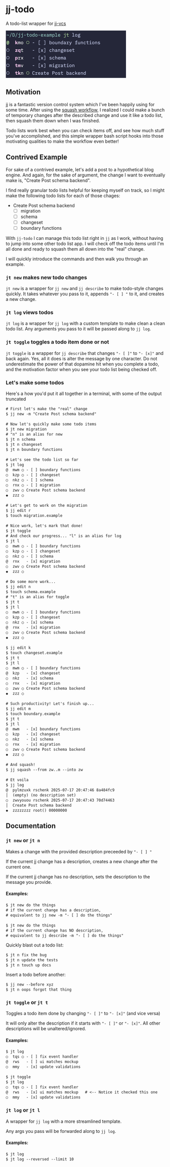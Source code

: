 # jj-todo

A todo-list wrapper for [jj-vcs](https://github.com/jj-vcs/jj)

<img src="docs/screenshot.png" alt="screenshot" style="zoom:50%;" />

## Motivation

jj is a fantastic version control system which I've been happily using for some time. After using the [squash workflow](https://steveklabnik.github.io/jujutsu-tutorial/real-world-workflows/the-squash-workflow.html), I realized I could make a bunch of temporary changes after the described change and use it like a todo list, then squash them down when I was finished.

Todo lists work best when you can check items off, and see how much stuff you've accomplished, and this simple wrapper bash script hooks into those motivating qualities to make the workflow even better!

## Contrived Example

For sake of a contrived example, let's add a post to a hypothetical blog engine. And again, for the sake of argument, the change I want to eventually make is, "Create Post schema backend".

I find really granular todo lists helpful for keeping myself on track, so I might make the following todo lists for each of those chages:

* Create Post schema backend
  - [ ] migration
  - [ ] schema
  - [ ] changeset
  - [ ] boundary functions

With `jj-todo` I can manage this todo list right in `jj` as I work, without having to jump into some other todo list app. I will check off the todo items until I'm all done and ready to squash them all down into the "real" change.

I will quickly introduce the commands and then walk you through an example.

### `jt new` makes new todo changes

`jt new` is a wrapper for `jj new` and `jj describe` to make todo-style changes quickly. It takes whatever you pass to it, appends `"- [ ] "` to it, and creates a new change.

### `jt log` views todos

`jt log` is a wrapper for `jj log` with a custom template to make clean a clean todo list. Any arguments you pass to it will be passed along to `jj log`. 

### `jt toggle` toggles a todo item done or not

`jt toggle` is a wrapper for `jj describe` that changes `"- [ ]"` to `"- [x]"` and back again. Yes, all it does is alter the message by one character. Do not underestimate the power of that dopamine hit when you complete a todo, and the motivation factor when you see your todo list being checked off.

### Let's make some todos

Here's a how you'd put it all together in a terminal, with some of the output truncated

```shell
# First let's make the "real" change
$ jj new -m "Create Post schema backend"

# Now let's quickly make some todo items
$ jt new migration
# "n" is an alias for new
$ jt n schema
$ jt n changeset
$ jt n boundary functions

# Let's see the todo list so far
$ jt log
@  mwm ○ - [ ] boundary functions
○  kzp ○ - [ ] changeset
○  nkz ○ - [ ] schema
○  rnx ○ - [ ] migration
○  zwv ○ Create Post schema backend
◆  zzz ○

# Let's get to work on the migration
$ jj edit r
$ touch migration.example

# Nice work, let's mark that done!
$ jt toggle
# And check our progress... "l" is an alias for log
$ jt l
○  mwm ○ - [ ] boundary functions
○  kzp ○ - [ ] changeset
○  nkz ○ - [ ] schema
@  rnx   - [x] migration
○  zwv ○ Create Post schema backend
◆  zzz ○

# Do some more work...
$ jj edit n
$ touch schema.example
# "t" is an alias for toggle
$ jt t
$ jt l
○  mwm ○ - [ ] boundary functions
○  kzp ○ - [ ] changeset
○  nkz ○ - [x] schema
@  rnx   - [x] migration
○  zwv ○ Create Post schema backend
◆  zzz ○

$ jj edit k
$ touch changeset.example
$ jt t
$ jt l
○  mwm ○ - [ ] boundary functions
@  kzp   - [x] changeset
○  nkz   - [x] schema
○  rnx   - [x] migration
○  zwv ○ Create Post schema backend
◆  zzz ○

# Such productivity! Let's finish up...
$ jj edit m
$ touch boundary.example
$ jt t
$ jt l
@  mwm   - [x] boundary functions
○  kzp   - [x] changeset
○  nkz   - [x] schema
○  rnx   - [x] migration
○  zwv ○ Create Post schema backend
◆  zzz ○

# And squash!
$ jj squash --from zw..m --into zw

# Et voila
$ jj log
@  pylmzuxk rschenk 2025-07-17 20:47:46 8a484fc9
│  (empty) (no description set)
○  zwvyouou rschenk 2025-07-17 20:47:43 70d74463
│  Create Post schema backend
◆  zzzzzzzz root() 00000000
```

## Documentation

### `jt new` or `jt n`

Makes a change with the provided description preceeded by `"- [ ] "`

If the current jj change has a description, creates a new change after the current one.

If the current jj change has no description, sets the description to the message you provide.

#### Examples:

```shell
$ jt new do the things
# if the current change has a description,
# equivalent to jj new -m "- [ ] do the things"

$ jt new do the things
# if the current change has NO description,
# equivalent to jj describe -m "- [ ] do the things"
```

Quickly blast out a todo list:

```shell
$ jt n fix the bug
$ jt n update the tests
$ jt n touch up docs
```

Insert a todo before another:

```shell
$ jj new --before xyz
$ jt n oops forgot that thing
```

### `jt toggle` or `jt t`

Toggles a todo item done by changing `"- [ ]"` to `"- [x]"` (and vice versa)

It will only alter the description if it starts with `"- [ ]"` or `"- [x]"`. All other descriptions will be unaltered/ignored.

#### Examples:

```shell
$ jt log
○  tqs ○ - [ ] fix event handler
@  rws   - [ ] ui matches mockup
○  mmy   - [x] update validations

$ jt toggle
$ jt log
○  tqs ○ - [ ] fix event handler
@  rws   - [x] ui matches mockup   # <-- Notice it checked this one
○  mmy   - [x] update validations
```

### `jt log` or `jt l`

A wrapper for `jj log` with a more streamlined template.

Any args you pass will be forwarded along to `jj log`.

#### Examples:

```shell
$ jt log
$ jt log --reversed --limit 10
```
